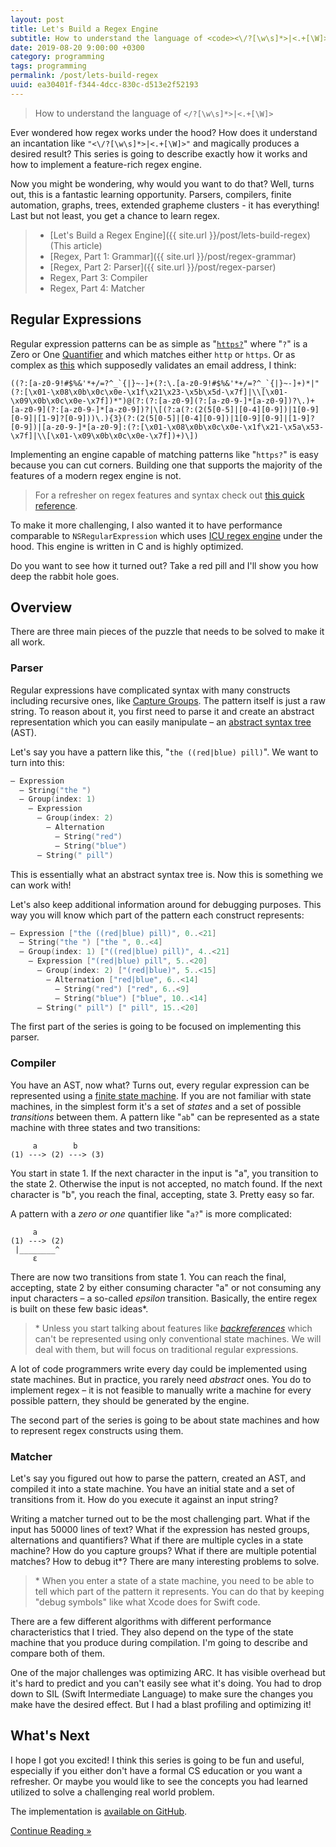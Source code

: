```yaml
---
layout: post
title: Let's Build a Regex Engine
subtitle: How to understand the language of <code><\/?[\w\s]*>|<.+[\W]></code>
date: 2019-08-20 9:00:00 +0300
category: programming
tags: programming
permalink: /post/lets-build-regex
uuid: ea30401f-f344-4dcc-830c-d513e2f52193
---
```


> How to understand the language of <code><\/?[\w\s]*>|<.+[\W]></code>

Ever wondered how regex works under the hood? How does it understand an incantation like `"<\/?[\w\s]*>|<.+[\W]>"` and magically produces a desired result? This series is going to describe exactly how it works and how to implement a feature-rich regex engine.

Now you might be wondering, why would you want to do that? Well, turns out, this is a fantastic learning opportunity. Parsers, compilers, finite automation, graphs, trees, extended grapheme clusters - it has everything! Last but not least, you get a chance to learn regex.

> - [Let's Build a Regex Engine]({{ site.url }}/post/lets-build-regex) (This article)
> - [Regex, Part 1: Grammar]({{ site.url }}/post/regex-grammar)
> - [Regex, Part 2: Parser]({{ site.url }}/post/regex-parser)
> - Regex, Part 3: Compiler
> - Regex, Part 4: Matcher

## Regular Expressions

Regular expression patterns can be as simple as "[`https?`](https://regex101.com/r/z6Lypq/1)" where "`?`" is a Zero or One [Quantifier](https://docs.microsoft.com/en-us/dotnet/standard/base-types/quantifiers-in-regular-expressions) and which matches either `http` or `https`. Or as complex as [this](https://regex101.com/r/95Clhd/1) which supposedly validates an email address, I think:

```
((?:[a-z0-9!#$%&'*+/=?^_`{|}~-]+(?:\.[a-z0-9!#$%&'*+/=?^_`{|}~-]+)*|"(?:[\x01-\x08\x0b\x0c\x0e-\x1f\x21\x23-\x5b\x5d-\x7f]|\\[\x01-\x09\x0b\x0c\x0e-\x7f])*")@(?:(?:[a-z0-9](?:[a-z0-9-]*[a-z0-9])?\.)+[a-z0-9](?:[a-z0-9-]*[a-z0-9])?|\[(?:a(?:(2(5[0-5]|[0-4][0-9])|1[0-9][0-9]|[1-9]?[0-9]))\.){3}(?:(2(5[0-5]|[0-4][0-9])|1[0-9][0-9]|[1-9]?[0-9])|[a-z0-9-]*[a-z0-9]:(?:[\x01-\x08\x0b\x0c\x0e-\x1f\x21-\x5a\x53-\x7f]|\\[\x01-\x09\x0b\x0c\x0e-\x7f])+)\])
```

Implementing an engine capable of matching patterns like "`https?`" is easy because you can cut corners. Building one that supports the majority of the features of a modern regex engine is not.

> For a refresher on regex features and syntax check out [this quick reference](https://docs.microsoft.com/en-us/dotnet/standard/base-types/regular-expression-language-quick-reference).

To make it more challenging, I also wanted it to have performance comparable to `NSRegularExpression` which uses [ICU regex engine](http://icu-project.org/apiref/icu4c/uregex_8h_source.html) under the hood. This engine is written in C and is highly optimized.

Do you want to see how it turned out? Take a red pill and I'll show you how deep the rabbit hole goes.

## Overview

There are three main pieces of the puzzle that needs to be solved to make it all work.

### Parser

Regular expressions have complicated syntax with many constructs including recursive ones, like [Capture Groups](https://docs.microsoft.com/en-us/dotnet/standard/base-types/grouping-constructs-in-regular-expressions). The pattern itself is just a raw string. To reason about it, you first need to parse it and create an abstract representation which you can easily manipulate – an [abstract syntax tree](https://en.wikipedia.org/wiki/Abstract_syntax_tree) (AST).

Let's say you have a pattern like this, "`the ((red|blue) pill)`". We want to turn into this:

```swift
– Expression
  – String("the ")
  – Group(index: 1)
    – Expression
      – Group(index: 2)
        – Alternation
          – String("red")
          – String("blue")
      – String(" pill")
```

This is essentially what an abstract syntax tree is. Now this is something we can work with!

Let's also keep additional information around for debugging purposes. This way you will know which part of the pattern each construct represents:

```swift
– Expression ["the ((red|blue) pill)", 0..<21]
  – String("the ") ["the ", 0..<4]
  – Group(index: 1) ["((red|blue) pill)", 4..<21]
    – Expression ["(red|blue) pill", 5..<20]
      – Group(index: 2) ["(red|blue)", 5..<15]
        – Alternation ["red|blue", 6..<14]
          – String("red") ["red", 6..<9]
          – String("blue") ["blue", 10..<14]
      – String(" pill") [" pill", 15..<20]
```

The first part of the series is going to be focused on implementing this parser.

### Compiler

You have an AST, now what? Turns out, every regular expression can be represented using a [finite state machine](https://en.wikipedia.org/wiki/Nondeterministic_finite_automaton). If you are not familiar with state machines, in the simplest form it's a set of *states* and a set of possible *transitions* between them. A pattern like "`ab`" can be represented as a state machine with three states and two transitions:

```
     a        b
(1) ---> (2) ---> (3)
```

You start in state 1. If the next character in the input is "a", you transition to the state 2. Otherwise the input is not accepted, no match found. If the next character is "b", you reach the final, accepting, state 3. Pretty easy so far.

A pattern with a *zero or one* quantifier like "`a?`" is more complicated:

```
     a       
(1) ---> (2)
 |________^
     ε
```

There are now two transitions from state 1. You can reach the final, accepting, state 2 by either consuming character "a" or not consuming any input characters – a so-called *epsilon* transition. Basically, the entire regex is built on these few basic ideas\*.

> \* Unless you start talking about features like [*backreferences*](https://docs.microsoft.com/en-us/dotnet/standard/base-types/backreference-constructs-in-regular-expressions) which can't be represented using only conventional state machines. We will deal with them, but will focus on traditional regular expressions.

A lot of code programmers write every day could be implemented using state machines. But in practice, you rarely need *abstract* ones. You do to implement regex – it is not feasible to manually write a machine for every possible pattern, they should be generated by the engine.

The second part of the series is going to be about state machines and how to represent regex constructs using them.

### Matcher

Let's say you figured out how to parse the pattern, created an AST, and compiled it into a state machine. You have an initial state and a set of transitions from it. How do you execute it against an input string?

Writing a matcher turned out to be the most challenging part. What if the input has 50000 lines of text? What if the expression has nested groups, alternations and quantifiers? What if there are multiple cycles in a state machine? How do you capture groups? What if there are multiple potential matches? How to debug it\*? There are many interesting problems to solve.

> \* When you enter a state of a state machine, you need to be able to tell which part of the pattern it represents. You can do that by keeping "debug symbols" like what Xcode does for Swift code.

There are a few different algorithms with different performance characteristics that I tried. They also depend on the type of the state machine that you produce during compilation. I'm going to describe and compare both of them.

One of the major challenges was optimizing ARC. It has visible overhead but it's hard to predict and you can't easily see what it's doing. You had to drop down to SIL (Swift Intermediate Language) to make sure the changes you make have the desired effect. But I had a blast profiling and optimizing it!

## What's Next

I hope I got you excited! I think this series is going to be fun and useful, especially if you either don't have a formal CS education or you want a refresher. Or maybe you would like to see the concepts you had learned utilized to solve a challenging real world problem.

The implementation is [available on GitHub](https://github.com/kean/Regex).

<div class="Any-vertInsets">
<a href="{{ site.url }}/post/regex-grammar">
  <div class="PrimaryButton">
    Continue Reading »
  </div>
</a>
</div>

